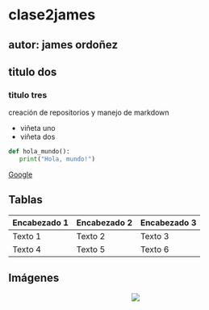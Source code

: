 # clase2james
## autor: james ordoñez
## titulo dos
### titulo tres
creación de  repositorios  y manejo de  markdown
- viñeta uno
- viñeta dos

 ```python
def hola_mundo():
    print("Hola, mundo!")
```

 [Google](https://www.google.com)

 ## Tablas
| Encabezado 1 | Encabezado 2 | Encabezado 3 |
|--------------|--------------|--------------|
| Texto 1      | Texto 2      | Texto 3      |
| Texto 4      | Texto 5      | Texto 6      |

## Imágenes

<p align="center">
<img src="imagen.![chucky-serie-muneco-diabolico-syfy-don-mancini-declaraciones-1590136516](https://github.com/ordnez/clase2james/assets/167648075/ed1ee537-7119-49d5-92de-7c049b78bac8)
="100">
</p>


